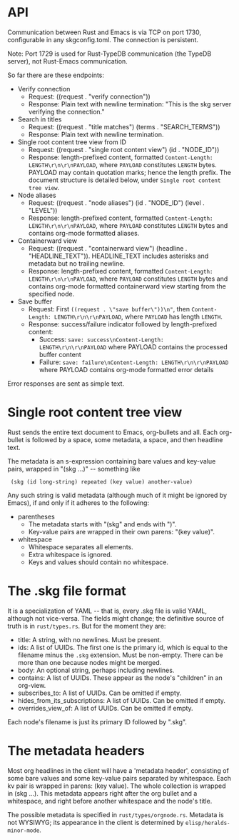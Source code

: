# API

Communication between Rust and Emacs is via TCP on port 1730, configurable in any skgconfig.toml. The connection is persistent.

Note: Port 1729 is used for Rust-TypeDB communication (the TypeDB server), not Rust-Emacs communication.

So far there are these endpoints:

- Verify connection
  - Request: ((request . "verify connection"))
  - Response: Plain text with newline termination: "This is the skg server verifying the connection."
- Search in titles
  - Request: ((request . "title matches") (terms . "SEARCH_TERMS"))
  - Response: Plain text with newline termination.
- Single root content tree view from ID
  - Request: ((request . "single root content view") (id . "NODE_ID"))
  - Response: length-prefixed content, formatted `Content-Length: LENGTH\r\n\r\nPAYLOAD`, where `PAYLOAD` constitutes `LENGTH` bytes. PAYLOAD may contain quotation marks; hence the length prefix. The document structure is detailed below, under `Single root content tree view`.
- Node aliases
  - Request: ((request . "node aliases") (id . "NODE_ID") (level . "LEVEL"))
  - Response: length-prefixed content, formatted `Content-Length: LENGTH\r\n\r\nPAYLOAD`, where `PAYLOAD` constitutes `LENGTH` bytes and contains org-mode formatted aliases.
- Containerward view
  - Request: ((request . "containerward view") (headline . "HEADLINE_TEXT")). HEADLINE_TEXT includes asterisks and metadata but no trailing newline.
  - Response: length-prefixed content, formatted `Content-Length: LENGTH\r\n\r\nPAYLOAD`, where `PAYLOAD` constitutes `LENGTH` bytes and contains org-mode formatted containerward view starting from the specified node.
- Save buffer
  - Request: First `((request . \"save buffer\"))\n"`, then `Content-Length: LENGTH\r\n\r\nPAYLOAD`, where `PAYLOAD` has length `LENGTH`.
  - Response: success/failure indicator followed by length-prefixed content:
    - Success: `save: success\nContent-Length: LENGTH\r\n\r\nPAYLOAD` where PAYLOAD contains the processed buffer content
    - Failure: `save: failure\nContent-Length: LENGTH\r\n\r\nPAYLOAD` where PAYLOAD contains org-mode formatted error details

Error responses are sent as simple text.

# Single root content tree view

Rust sends the entire text document to Emacs, org-bullets and all.
Each org-bullet is followed by a space, some metadata, a space,
and then headline text.

The metadata is an s-expression containing bare values and key-value pairs,
wrapped in "(skg ...)" -- something like
```
 (skg (id long-string) repeated (key value) another-value)
```

Any such string is valid metadata
(although much of it might be ignored by Emacs),
if and only if it adheres to the following:

- parentheses
  - The metadata starts with "(skg" and ends with ")".
  - Key-value pairs are wrapped in their own parens: "(key value)".
- whitespace
  - Whitespace separates all elements.
  - Extra whitespace is ignored.
  - Keys and values should contain no whitespace.

# The .skg file format

It is a specialization of YAML -- that is, every .skg file is valid YAML, although not vice-versa. The fields might change; the definitive source of truth is in `rust/types.rs`. But for the moment they are:

- title: A string, with no newlines. Must be present.
- ids: A list of UUIDs. The first one is the primary id, which is equal to the filename minus the `.skg` extension. Must be non-empty. There can be more than one because nodes might be merged.
- body: An optional string, perhaps including newlines.
- contains: A list of UUIDs. These appear as the node's "children" in an org-view.
- subscribes_to: A list of UUIDs. Can be omitted if empty.
- hides_from_its_subscriptions: A list of UUIDs. Can be omitted if empty.
- overrides_view_of: A list of UUIDs. Can be omitted if empty.

Each node's filename is just its primary ID followed by ".skg".

# The metadata headers

Most org headlines in the client will have a 'metadata header',
consisting of some bare values and some key-value pairs
separated by whitespace. Each kv pair is wrapped in parens: (key value).
The whole collection is wrapped in (skg ...).
This metadata appears right after the org bullet and a whitespace,
and right before another whitespace and the node's title.

The possible metadata is specified in `rust/types/orgnode.rs`.
Metadata is not WYSIWYG; its appearance in the client
is determined by `elisp/heralds-minor-mode`.
